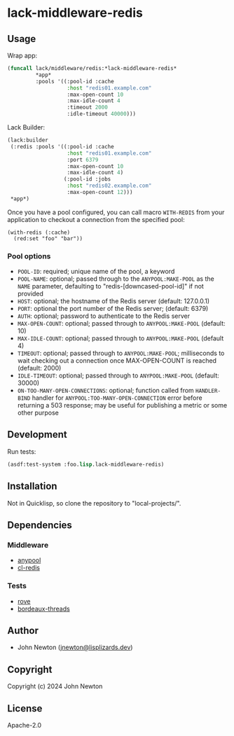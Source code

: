 # lack-middleware-redis

## Usage

Wrap app:

```lisp
(funcall lack/middleware/redis:*lack-middleware-redis*
         *app*
         :pools '((:pool-id :cache
                   :host "redis01.example.com"
                   :max-open-count 10
                   :max-idle-count 4
                   :timeout 2000
                   :idle-timeout 40000)))
```

Lack Builder:

```lisp
(lack:builder
 (:redis :pools '((:pool-id :cache
                   :host "redis01.example.com"
                   :port 6379
                   :max-open-count 10
                   :max-idle-count 4)
                  (:pool-id :jobs
                   :host "redis02.example.com"
                   :max-open-count 12)))
 *app*)
```

Once you have a pool configured, you can call macro `WITH-REDIS` from your application to checkout a connection from the specified pool:

```common-lisp
(with-redis (:cache)
  (red:set "foo" "bar"))
```

### Pool options

* `POOL-ID`: required; unique name of the pool, a keyword
* `POOL-NAME`: optional; passed through to the `ANYPOOL:MAKE-POOL` as the `NAME` parameter, defaulting to "redis-[downcased-pool-id]" if not provided
* `HOST`: optional; the hostname of the Redis server (default: 127.0.0.1)
* `PORT`: optional the port number of the Redis server; (default: 6379)
* `AUTH`: optional; password to authenticate to the Redis server
* `MAX-OPEN-COUNT`: optional; passed through to `ANYPOOL:MAKE-POOL` (default: 10)
* `MAX-IDLE-COUNT`: optional; passed through to `ANYPOOL:MAKE-POOL` (default 4)
* `TIMEOUT`:  optional; passed through to `ANYPOOL:MAKE-POOL`; milliseconds to wait checking out a connection once MAX-OPEN-COUNT is reached (default: 2000)
* `IDLE-TIMEOUT`: optional; passed through to `ANYPOOL:MAKE-POOL` (default: 30000)
* `ON-TOO-MANY-OPEN-CONNECTIONS`: optional; function called from `HANDLER-BIND` handler for `ANYPOOL:TOO-MANY-OPEN-CONNECTION` error before returning a 503 response; may be useful for publishing a metric or some other purpose

## Development

Run tests:

```lisp
(asdf:test-system :foo.lisp.lack-middleware-redis)
```

## Installation

Not in Quicklisp, so clone the repository to "local-projects/".

## Dependencies

### Middleware

* [anypool](https://github.com/fukamachi/anypool)
* [cl-redis](https://github.com/vseloved/cl-redis)

### Tests

* [rove](https://github.com/fukamachi/rove)
* [bordeaux-threads](https://github.com/sionescu/bordeaux-threads)

## Author

* John Newton (<a href="mailto:jnewton@lisplizards.dev">jnewton@lisplizards.dev</a>)

## Copyright

Copyright (c) 2024 John Newton

## License

Apache-2.0

